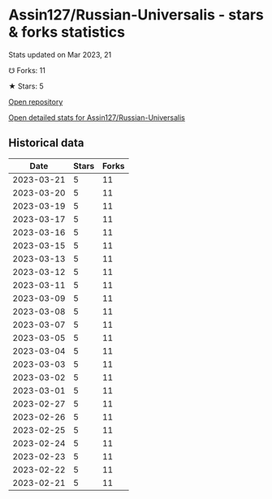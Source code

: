 # Assin127/Russian-Universalis - stars & forks statistics

Stats updated on Mar 2023, 21

☋ Forks: 11

★ Stars: 5

[Open repository](https://github.com/Assin127/Russian-Universalis)

[Open detailed stats for Assin127/Russian-Universalis](https://reviewgithub.com/rep/Assin127/Russian-Universalis)

## Historical data
| Date | Stars | Forks |
|------|-------|-------|
| 2023-03-21 | 5 | 11 | 
| 2023-03-20 | 5 | 11 | 
| 2023-03-19 | 5 | 11 | 
| 2023-03-17 | 5 | 11 | 
| 2023-03-16 | 5 | 11 | 
| 2023-03-15 | 5 | 11 | 
| 2023-03-13 | 5 | 11 | 
| 2023-03-12 | 5 | 11 | 
| 2023-03-11 | 5 | 11 | 
| 2023-03-09 | 5 | 11 | 
| 2023-03-08 | 5 | 11 | 
| 2023-03-07 | 5 | 11 | 
| 2023-03-05 | 5 | 11 | 
| 2023-03-04 | 5 | 11 | 
| 2023-03-03 | 5 | 11 | 
| 2023-03-02 | 5 | 11 | 
| 2023-03-01 | 5 | 11 | 
| 2023-02-27 | 5 | 11 | 
| 2023-02-26 | 5 | 11 | 
| 2023-02-25 | 5 | 11 | 
| 2023-02-24 | 5 | 11 | 
| 2023-02-23 | 5 | 11 | 
| 2023-02-22 | 5 | 11 | 
| 2023-02-21 | 5 | 11 | 

